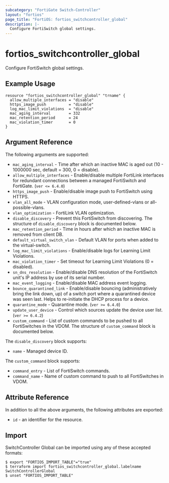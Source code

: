 ```yaml
---
subcategory: "FortiGate Switch-Controller"
layout: "fortios"
page_title: "FortiOS: fortios_switchcontroller_global"
description: |-
  Configure FortiSwitch global settings.
---
```


# fortios_switchcontroller_global
Configure FortiSwitch global settings.

## Example Usage

```hcl
resource "fortios_switchcontroller_global" "trname" {
  allow_multiple_interfaces = "disable"
  https_image_push          = "disable"
  log_mac_limit_violations  = "disable"
  mac_aging_interval        = 332
  mac_retention_period      = 24
  mac_violation_timer       = 0
}
```

## Argument Reference

The following arguments are supported:

* `mac_aging_interval` - Time after which an inactive MAC is aged out (10 - 1000000 sec, default = 300, 0 = disable).
* `allow_multiple_interfaces` - Enable/disable multiple FortiLink interfaces for redundant connections between a managed FortiSwitch and FortiGate. (`ver <= 6.4.0`)
* `https_image_push` - Enable/disable image push to FortiSwitch using HTTPS.
* `vlan_all_mode` - VLAN configuration mode, user-defined-vlans or all-possible-vlans.
* `vlan_optimization` - FortiLink VLAN optimization.
* `disable_discovery` - Prevent this FortiSwitch from discovering. The structure of `disable_discovery` block is documented below.
* `mac_retention_period` - Time in hours after which an inactive MAC is removed from client DB.
* `default_virtual_switch_vlan` - Default VLAN for ports when added to the virtual-switch.
* `log_mac_limit_violations` - Enable/disable logs for Learning Limit Violations.
* `mac_violation_timer` - Set timeout for Learning Limit Violations (0 = disabled).
* `sn_dns_resolution` - Enable/disable DNS resolution of the FortiSwitch unit's IP address by use of its serial number.
* `mac_event_logging` - Enable/disable MAC address event logging.
* `bounce_quarantined_link` - Enable/disable bouncing (administratively bring the link down, up) of a switch port where a quarantined device was seen last. Helps to re-initiate the DHCP process for a device.
* `quarantine_mode` - Quarantine mode. (`ver >= 6.4.0`)
* `update_user_device` - Control which sources update the device user list. (`ver >= 6.4.2`)
* `custom_command` - List of custom commands to be pushed to all FortiSwitches in the VDOM. The structure of `custom_command` block is documented below.

The `disable_discovery` block supports:

* `name` - Managed device ID.

The `custom_command` block supports:

* `command_entry` - List of FortiSwitch commands.
* `command_name` - Name of custom command to push to all FortiSwitches in VDOM.


## Attribute Reference

In addition to all the above arguments, the following attributes are exported:
* `id` - an identifier for the resource.

## Import

SwitchController Global can be imported using any of these accepted formats:
```
$ export "FORTIOS_IMPORT_TABLE"="true"
$ terraform import fortios_switchcontroller_global.labelname SwitchControllerGlobal
$ unset "FORTIOS_IMPORT_TABLE"
```
